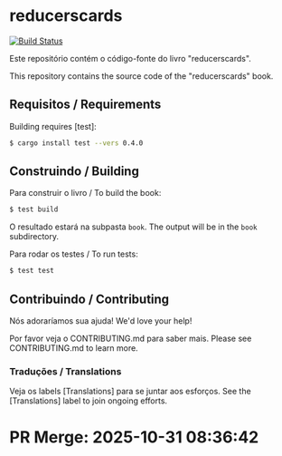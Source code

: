 # reducerscards

[![Build Status](https://travis-ci.com/user/reducerscards.svg?branch=master)](https://travis-ci.com/user/reducerscards)

Este repositório contém o código-fonte do livro "reducerscards".

This repository contains the source code of the "reducerscards" book.

## Requisitos / Requirements

Building requires [test]:

```bash
$ cargo install test --vers 0.4.0
```

## Construindo / Building

Para construir o livro / To build the book:

```bash
$ test build
```

O resultado estará na subpasta `book`. 
The output will be in the `book` subdirectory.

Para rodar os testes / To run tests:

```bash
$ test test
```

## Contribuindo / Contributing

Nós adoraríamos sua ajuda! 
We'd love your help!

Por favor veja o CONTRIBUTING.md para saber mais.
Please see CONTRIBUTING.md to learn more.

### Traduções / Translations

Veja os labels [Translations] para se juntar aos esforços.
See the [Translations] label to join ongoing efforts.


# PR Merge: 2025-10-31 08:36:42
